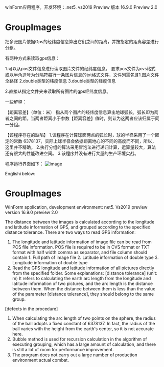 winForm应用程序，开发环境：.net5. vs2019 Preview 版本 16.9.0 Preview 2.0
# GroupImages
把多张图片依据Gps的经纬度信息算出它们之间的距离，并按指定的距离容差进行分组。

有两种方式来读取gps信息：

1.可以从pos文件信息进行读取图片文件的经纬度信息。
要求pos文件为cvs格式或以半角逗号为分隔符每行一条图片信息的txt格式文件，文件列需包含1.图片文件全路径 2.double类型的纬度信息 3.double类型的经度信息

2.直接从指定文件夹来读取所有图片的gps经纬度信息。

一些解释：

【距离容差】（单位：米）
指从两个图片的经纬度信息算出地球弧长，弧长即为两者之间的距。当两者距离小于参数【距离容差】值时，则认为这两者应该归属于同一分组。

【该程序存在的缺陷】
1.该程序在计算球面两点的弧长时，球的半径采用了一个固定的常数 6378137，实际上球半径会依据距离地心的不同的高度而不同，所以，这里并不精确。
2.执行分组的算法采用冒泡法进行递归计算，运算量较大，算法还有很大的性能改进空间。
3.该程序并没有进行大量的生产环境实战。

程序运行界面如下：
![image](https://user-images.githubusercontent.com/46520648/155046808-2c739bc6-ad1e-4bdc-a14e-a5b4d5a903bf.png)


Englishi below:
# GroupImages
WinForm application, development environment: net5. Vs2019 preview version 16.9.0 preview 2.0

The distance between the images is calculated according to the longitude and latitude information of GPS, and grouped according to the specified distance tolerance.
There are two ways to read GPS information:
1. The longitude and latitude information of image file can be read from POS file information.
POS file is required to be in CVS format or TXT format with half width comma as separator, and file column should contain 1. Full path of image file 2. Latitude information of double type 3. Longitude information of double type
2. Read the GPS longitude and latitude information of all pictures directly from the specified folder.
Some explanations:
[distance tolerance] (unit: m)
It refers to calculating the earth arc length from the longitude and latitude information of two pictures, and the arc length is the distance between them. When the distance between them is less than the value of the parameter [distance tolerance], they should belong to the same group.

[defects in the procedure]
1. When calculating the arc length of two points on the sphere, the radius of the ball adopts a fixed constant of 6378137. In fact, the radius of the ball varies with the height from the earth's center, so it is not accurate here.
2. Bubble method is used for recursion calculation in the algorithm of executing grouping, which has a large amount of calculation, and there is still a lot of room for performance improvement.
3. The program does not carry out a large number of production environment actual combat.

